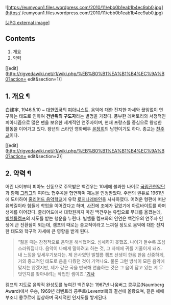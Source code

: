 ![https://eumyoun1.files.wordpress.com/2010/11/ebb0b1eab1b4ec9ab0.jpg](https:/
/eumyoun1.files.wordpress.com/2010/11/ebb0b1eab1b4ec9ab0.jpg)

[[JPG external
image]](https://eumyoun1.files.wordpress.com/2010/11/ebb0b1eab1b4ec9ab0.jpg)

## Contents

    

1. 개요 
2. 약력 

[[edit](http://rigvedawiki.net/r1/wiki.php/%EB%B0%B1%EA%B1%B4%EC%9A%B0?action=
edit&section=1)]

## 1. 개요 ¶

  

白建宇, 1946.5.10 ~ [대한민국](%EB%8C%80%ED%95%9C%EB%AF%BC%EA%B5%AD.md)의
[피아니스트](%ED%94%BC%EC%95%84%EB%8B%88%EC%8A%A4%ED%8A%B8.md). 음악에 대한 진지한 자세와
끊임없이 연구하는 태도로 인하여 **건반위의 구도자**라는 별명을 가졌다. 풍부한 레퍼토리와 서정적인 피아니즘으로 많은 팬을 보유한 세계적인
연주자이며, 현재 프랑스를 중심으로 왕성한 활동을 이어가고 있다. 왕년의 스타인 영화배우
[윤정희](%EC%9C%A4%EC%A0%95%ED%9D%AC.md)의 남편이기도 하다. 종교는
[천주교](%EC%B2%9C%EC%A3%BC%EA%B5%90.md)이다.

  
  

[[edit](http://rigvedawiki.net/r1/wiki.php/%EB%B0%B1%EA%B1%B4%EC%9A%B0?action=
edit&section=2)]

## 2. 약력 ¶

  

어린 나이부터 피아노 신동으로 주목받은 백건우는 10세에 불과한 나이로 [국립관현악단](%EA%B5%AD%EB%A6%BD%20%EA%B4%80%ED%98%84%EC%95%85%EB%8B%A8.md)과 함께
[그리그](%EA%B7%B8%EB%A6%AC%EA%B7%B8.md)의 피아노 협주곡을 협연하며 재능을 인정받았다. 주변의 권유로
1961년에 도미하여 [줄리어드 음악학교](%EC%A4%84%EB%A6%AC%EC%96%B4%EB%93%9C%20%EC%9D%8C%EC%95%85%ED%95%99%EA%B5%90.md)에 유학 [로지나레바인](%EB%A1%9C%EC%A7%80%EB%82%98%20%EB%A0%88%EB%B0%94%EC%9D%B8.md)을 사사하였다.
어려운 형편에 떠난 유학길이라 힘들게 학업을 이어갔다고 하며, [사진](%EC%82%AC%EC%A7%84.md)에 조예가 깊었기에
아르바이트를 하며 생계를 이어갔다. 줄리어드에서 대학원까지 마친 백건우는 유럽으로 무대를 옮겼는데, [빌헬름켐프](%EB%B9%8C%ED%97%AC%EB%A6%84%20%EC%BC%90%ED%94%84.md)의 지도를 받는 행운을 누린다.
빌헬름 켐프와의 인연은 백건우의 연주자 인생에 큰 전환점이 되는데, 켐프의 때로는 종교적이라고 느껴질 정도로 음악에 대한 진지한 태도와
학구적 자세에 큰 영향을 받게 된다.

  

> “젊을 때는 감정적으로 음악을 해석했어요. 섬세하지 못했죠. 나이가 들수록 조심스러워집니다. 음악이 나에게 말하려고 하는 것, 그 자체에
귀를 기울이게 돼죠. 내 느낌을 앞세우기보다는. 제 은사였던 빌헬름 켐프 선생이 한음 한음 신중하게,거의 종교적인 태도로 음을 다뤘던 것이
기억나요. 물론 그런 방식이 모든 음악에 맞지는 않겠지만, 제가 같은 곡을 반복해 연습하는 것은 그 음이 담고 있는 게 무엇인지를 찾아내려는
작업인 셈이죠.”[기사](http://isachimo.khan.kr/76)

  
켐프의 지도로 음악적 완성도를 높여간 백건우는 1967년 나움버그 콩쿠르(Naumberg Award)에서 우승, 1969년 리벤트리
콩쿠르(Leventrill)의 결선에 올랐으며, 같은 해에 부조니 콩쿠르에 입상하며 국제적인 인지도를 쌓게된다.


